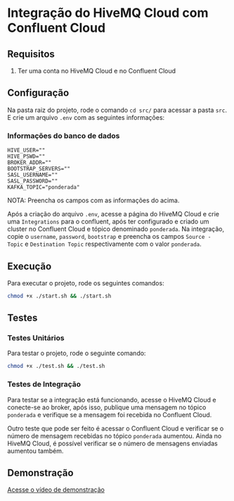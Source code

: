 # Integração do HiveMQ Cloud com Confluent Cloud

## Requisitos

1. Ter uma conta no HiveMQ Cloud e no Confluent Cloud

## Configuração

Na pasta raiz do projeto, rode o comando `cd src/` para acessar a pasta `src`. E crie um arquivo `.env` com as seguintes informações:

### Informações do banco de dados

```env
HIVE_USER=""
HIVE_PSWD=""
BROKER_ADDR=""
BOOTSTRAP_SERVERS=""
SASL_USERNAME=""
SASL_PASSWORD=""
KAFKA_TOPIC="ponderada"
```

NOTA: Preencha os campos com as informações do acima.

Após a criação do arquivo `.env`, acesse a página do HiveMQ Cloud e crie uma `Integrations` para o confluent, após ter configurado e criado um cluster no Confluent Cloud e tópico denominado `ponderada`. Na integração, copie o `username`, `password`, `bootstrap` e preencha os campos `Source - Topic` e `Destination Topic` respectivamente com o valor `ponderada`.


## Execução
Para executar o projeto, rode os seguintes comandos:

```bash
chmod +x ./start.sh && ./start.sh
```
## Testes

### Testes Unitários
Para testar o projeto, rode o seguinte comando:

```bash
chmod +x ./test.sh && ./test.sh
```
### Testes de Integração

Para testar se a integração está funcionando, acesse o HiveMQ Cloud e conecte-se ao broker, após isso, publique uma mensagem no tópico `ponderada` e verifique se a mensagem foi recebida no Confluent Cloud.

Outro teste que pode ser feito é acessar o Confluent Cloud e verificar se o número de mensagem recebidas no tópico `ponderada` aumentou. Ainda no HiveMQ Cloud, é possível verificar se o número de mensagens enviadas aumentou também.

## Demonstração

[Acesse o vídeo de demonstração](https://drive.google.com/file/d/1PqVF06liLjh5QyC7tkKJdTDLgpcf4cim/view?usp=sharing)